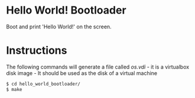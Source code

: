 
# Hello World! Bootloader
Boot and print 'Hello World!' on the screen.

# Instructions
The following commands will generate a file called *os.vdi* - it is a virtualbox disk image - It should be used as the disk of a virtual machine

```bash
$ cd hello_world_bootloader/
$ make
```
